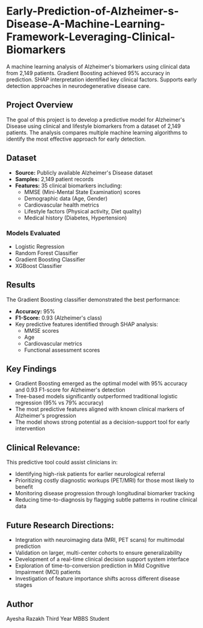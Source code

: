 # Early-Prediction-of-Alzheimer-s-Disease-A-Machine-Learning-Framework-Leveraging-Clinical-Biomarkers
A machine learning analysis of Alzheimer's biomarkers using clinical data from 2,149 patients. Gradient Boosting achieved 95% accuracy in prediction. SHAP interpretation identified key clinical factors. Supports early detection approaches in neurodegenerative disease care.

## Project Overview

The goal of this project is to develop a predictive model for Alzheimer's Disease using clinical and lifestyle biomarkers from a dataset of 2,149 patients. The analysis compares multiple machine learning algorithms to identify the most effective approach for early detection.

## Dataset

- **Source:** Publicly available Alzheimer's Disease dataset
- **Samples:** 2,149 patient records
- **Features:** 35 clinical biomarkers including:
  - MMSE (Mini-Mental State Examination) scores
  - Demographic data (Age, Gender)
  - Cardiovascular health metrics
  - Lifestyle factors (Physical activity, Diet quality)
  - Medical history (Diabetes, Hypertension)

### Models Evaluated
- Logistic Regression
- Random Forest Classifier
- Gradient Boosting Classifier
- XGBoost Classifier

## Results

The Gradient Boosting classifier demonstrated the best performance:
- **Accuracy:** 95%
- **F1-Score:** 0.93 (Alzheimer's class)
- Key predictive features identified through SHAP analysis:
  - MMSE scores
  - Age
  - Cardiovascular metrics
  - Functional assessment scores

## Key Findings
- Gradient Boosting emerged as the optimal model with 95% accuracy and 0.93 F1-score for Alzheimer's detection
- Tree-based models significantly outperformed traditional logistic regression (95% vs 79% accuracy)
- The most predictive features aligned with known clinical markers of Alzheimer's progression
- The model shows strong potential as a decision-support tool for early intervention


## Clinical Relevance:
This predictive tool could assist clinicians in:
- Identifying high-risk patients for earlier neurological referral
- Prioritizing costly diagnostic workups (PET/MRI) for those most likely to benefit
- Monitoring disease progression through longitudinal biomarker tracking
- Reducing time-to-diagnosis by flagging subtle patterns in routine clinical data

## Future Research Directions:
- Integration with neuroimaging data (MRI, PET scans) for multimodal prediction
- Validation on larger, multi-center cohorts to ensure generalizability
- Development of a real-time clinical decision support system interface
- Exploration of time-to-conversion prediction in Mild Cognitive Impairment (MCI) patients
- Investigation of feature importance shifts across different disease stages

##  Author
Ayesha Razakh
Third Year MBBS Student
